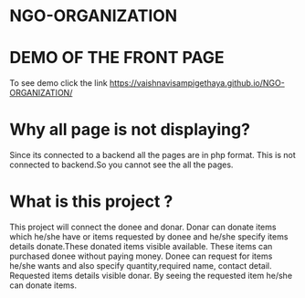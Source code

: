 # NGO-ORGANIZATION

# DEMO OF THE FRONT PAGE 
 To see demo click the link  https://vaishnavisampigethaya.github.io/NGO-ORGANIZATION/
 
 
 # Why all page is not displaying?
  Since its connected to a backend all the pages are in php format. This is not connected to backend.So you cannot see the all the pages.
  
  # What is this project ?
  
  This project will connect the donee and donar. Donar can donate items which he/she have or  items requested by donee and he/she specify items details donate.These donated items visible available. These items can purchased donee without paying money. Donee can request for items he/she wants and also specify quantity,required name, contact detail. Requested items details visible donar. By seeing the requested item he/she can donate items.
  
  
